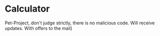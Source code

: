 # Calculator
Pet-Project, don't judge strictly, there is no malicious code. Will receive updates. With offers to the mail)
